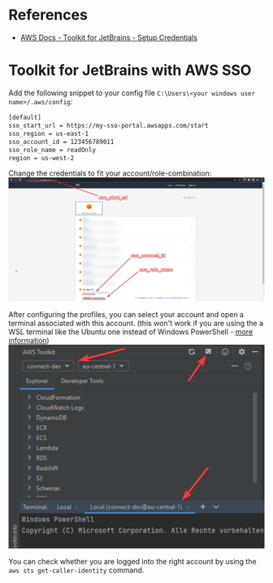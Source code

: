 # References
- [AWS Docs - Toolkit for JetBrains - Setup Credentials](https://docs.aws.amazon.com/toolkit-for-jetbrains/latest/userguide/setup-credentials.html)

# Toolkit for JetBrains with AWS SSO
Add the following snippet to your config file `C:\Users\<your windows user name>/.aws/config`:
```
[default]
sso_start_url = https://my-sso-portal.awsapps.com/start
sso_region = us-east-1
sso_account_id = 123456789011
sso_role_name = readOnly
region = us-west-2
```

Change the credentials to fit your account/role-combination:
![](./../assets/aws-credentials-management-sso.png)

After configuring the profiles, you can select your account and open a terminal associated with this account. (this won't work if you are using the a WSL terminal like the Ubuntu one instead of Windows PowerShell - [more information](guide-wsl-cloud-dev-environment.md))
![](./../assets/jetbrains-toolbox-credentials.png)

You can check whether you are logged into the right account by using the `aws sts get-caller-identity` command.